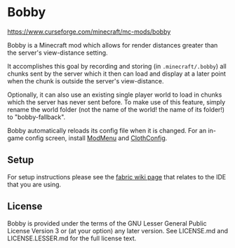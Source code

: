 # Bobby
https://www.curseforge.com/minecraft/mc-mods/bobby

Bobby is a Minecraft mod which allows for render distances greater than the server's view-distance setting.

It accomplishes this goal by recording and storing (in `.minecraft/.bobby`) all chunks sent by the server which it
then can load and display at a later point when the chunk is outside the server's view-distance.

Optionally, it can also use an existing single player world to load in chunks which the server has never sent before.
To make use of this feature, simply rename the world folder (not the name of the world! the name of its folder!) to "bobby-fallback".

Bobby automatically reloads its config file when it is changed.
For an in-game config screen, install [ModMenu] and [ClothConfig].

[ModMenu]: https://github.com/Prospector/ModMenu
[ClothConfig]: https://github.com/shedaniel/cloth-config

## Setup

For setup instructions please see the [fabric wiki page](https://fabricmc.net/wiki/tutorial:setup) that relates to the IDE that you are using.

## License

Bobby is provided under the terms of the GNU Lesser General Public License Version 3 or (at your option) any later version.
See LICENSE.md and LICENSE.LESSER.md for the full license text.
